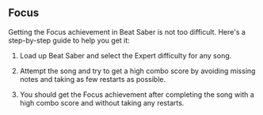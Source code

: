 ## Focus

Getting the Focus achievement in Beat Saber is not too difficult. Here's a step-by-step guide to help you get it:

1. Load up Beat Saber and select the Expert difficulty for any song.

2. Attempt the song and try to get a high combo score by avoiding missing notes and taking as few restarts as possible.

3. You should get the Focus achievement after completing the song with a high combo score and without taking any restarts.